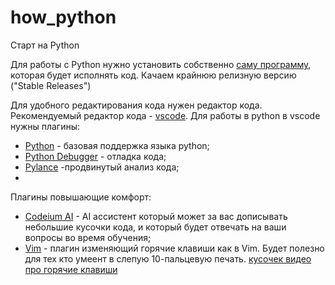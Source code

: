 # how_python
Старт на Python

Для работы с Python нужно установить собственно [саму программу](https://www.python.org/downloads/), которая будет исполнять код. Качаем крайнюю релизную версию ("Stable Releases")

Для удобного редактирования кода нужен редактор кода. Рекомендуемый редактор кода - [vscode](https://code.visualstudio.com/Download). Для работы в python в vscode нужны плагины:
 - [Python](https://marketplace.visualstudio.com/items?itemName=ms-python.python) - базовая поддержка языка python;
 - [Python Debugger](https://marketplace.visualstudio.com/items?itemName=ms-python.debugpy) - отладка кода;
 - [Pylance](https://marketplace.visualstudio.com/items?itemName=ms-python.vscode-pylance) -продвинутый анализ кода;
 - 
Плагины повышающие комфорт:
 - [Codeium AI](https://marketplace.visualstudio.com/items?itemName=Codeium.codeium) - AI ассистент который может за вас дописывать небольшие кусочки кода, и который будет отвечать на ваши вопросы во время обучения;
 - [Vim](https://marketplace.visualstudio.com/items?itemName=vscodevim.vim) - плагин изменяющий горячие клавиши как в  Vim. Будет полезно для тех кто умеент в слепую 10-пальцевую печать. [кусочек видео про горячие клавиши](https://www.youtube.com/watch?v=qHsMV5LhOEc&t=367s)
